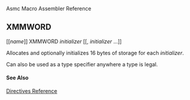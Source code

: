 Asmc Macro Assembler Reference

## XMMWORD

[[_name_]] XMMWORD _initializer_ [[, _initializer_ ...]]

Allocates and optionally initializes 16 bytes of storage for each _initializer_.

Can also be used as a type specifier anywhere a type is legal.

#### See Also

[Directives Reference](readme.md)
